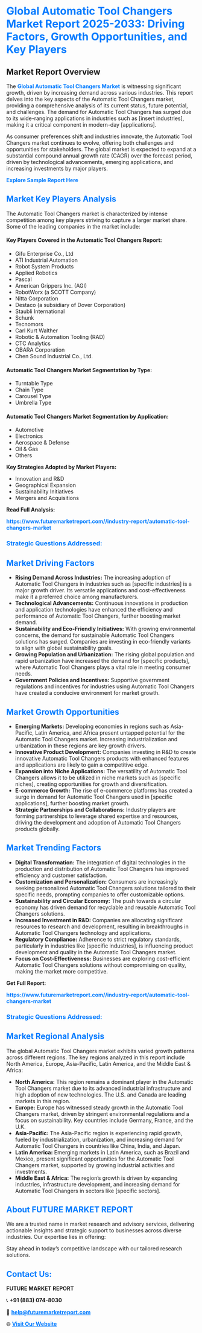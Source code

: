 <h1 style="color: #007BFF;">Global Automatic Tool Changers Market Report 2025-2033: Driving Factors, Growth Opportunities, and Key Players</h1>

<section id="overview">
<h2>Market Report Overview</h2>
<p>The <a href="https://www.futuremarketreport.com//industry-report/automatic-tool-changers-market" style="color: #007BFF; text-decoration: none;"><strong>Global Automatic Tool Changers Market</strong></a> is witnessing significant growth, driven by increasing demand across various industries. This report delves into the key aspects of the Automatic Tool Changers market, providing a comprehensive analysis of its current status, future potential, and challenges. The demand for Automatic Tool Changers has surged due to its wide-ranging applications in industries such as [insert industries], making it a critical component in modern-day [applications].</p>
<p>As consumer preferences shift and industries innovate, the Automatic Tool Changers market continues to evolve, offering both challenges and opportunities for stakeholders. The global market is expected to expand at a substantial compound annual growth rate (CAGR) over the forecast period, driven by technological advancements, emerging applications, and increasing investments by major players.</p>
</section>

<section id="overview">
<p><a href="https://www.futuremarketreport.com//request-sample/reportId=87264" style="color: #007BFF; text-decoration: none;"><strong>Explore Sample Report Here</strong></a></p>
</section>

<section id="key-players">
<h2 style="color: #007BFF;">Market Key Players Analysis</h2>
<p>The Automatic Tool Changers market is characterized by intense competition among key players striving to capture a larger market share. Some of the leading companies in the market include:</p>
<h4>Key Players Covered in the Automatic Tool Changers Report:</h4>
<ul><li>Gifu Enterprise Co., Ltd</li><li>ATI Industrial Automation</li><li>Robot System Products</li><li>Applied Robotics</li><li>Pascal</li><li>American Grippers Inc. (AGI)</li><li>RobotWorx (a SCOTT Company)</li><li>Nitta Corporation</li><li>Destaco (a subsidiary of Dover Corporation)</li><li>Staubli International</li><li>Schunk</li><li>Tecnomors</li><li>Carl Kurt Walther</li><li>Robotic &amp; Automation Tooling (RAD)</li><li>CTC Analytics</li><li>OBARA Corporation</li><li>Chen Sound Industrial Co., Ltd.</li></ul>
<h4>Automatic Tool Changers Market Segmentation by Type:</h4>
<ul><li>Turntable Type</li><li>Chain Type</li><li>Carousel Type</li><li>Umbrella Type</li></ul>

<h4>Automatic Tool Changers Market Segmentation by Application:</h4>
<ul><li>Automotive</li><li>Electronics</li><li>Aerospace &amp; Defense</li><li>Oil &amp; Gas</li><li>Others</li></ul>
<p><strong>Key Strategies Adopted by Market Players:</strong></p>
<ul>
<li>Innovation and R&D</li>
<li>Geographical Expansion</li>
<li>Sustainability Initiatives</li>
<li>Mergers and Acquisitions</li>
</ul>
</section>

<section>
<p><strong>Read Full Analysis: </strong></p><a href="https://www.futuremarketreport.com//industry-report/automatic-tool-changers-market" style="color: #007BFF; text-decoration: none;"><strong>https://www.futuremarketreport.com//industry-report/automatic-tool-changers-market</strong></a>
<h3 style="color: #007BFF;">Strategic Questions Addressed:</h3>
</section>

<section id="driving-factors">
<h2 style="color: #007BFF;">Market Driving Factors</h2>
<ul>
<li><strong>Rising Demand Across Industries:</strong> The increasing adoption of Automatic Tool Changers in industries such as [specific industries] is a major growth driver. Its versatile applications and cost-effectiveness make it a preferred choice among manufacturers.</li>
<li><strong>Technological Advancements:</strong> Continuous innovations in production and application technologies have enhanced the efficiency and performance of Automatic Tool Changers, further boosting market demand.</li>
<li><strong>Sustainability and Eco-Friendly Initiatives:</strong> With growing environmental concerns, the demand for sustainable Automatic Tool Changers solutions has surged. Companies are investing in eco-friendly variants to align with global sustainability goals.</li>
<li><strong>Growing Population and Urbanization:</strong> The rising global population and rapid urbanization have increased the demand for [specific products], where Automatic Tool Changers plays a vital role in meeting consumer needs.</li>
<li><strong>Government Policies and Incentives:</strong> Supportive government regulations and incentives for industries using Automatic Tool Changers have created a conducive environment for market growth.</li>
</ul>
</section>

<section id="growth-opportunities">
<h2 style="color: #007BFF;">Market Growth Opportunities</h2>
<ul>
<li><strong>Emerging Markets:</strong> Developing economies in regions such as Asia-Pacific, Latin America, and Africa present untapped potential for the Automatic Tool Changers market. Increasing industrialization and urbanization in these regions are key growth drivers.</li>
<li><strong>Innovative Product Development:</strong> Companies investing in R&D to create innovative Automatic Tool Changers products with enhanced features and applications are likely to gain a competitive edge.</li>
<li><strong>Expansion into Niche Applications:</strong> The versatility of Automatic Tool Changers allows it to be utilized in niche markets such as [specific niches], creating opportunities for growth and diversification.</li>
<li><strong>E-commerce Growth:</strong> The rise of e-commerce platforms has created a surge in demand for Automatic Tool Changers used in [specific applications], further boosting market growth.</li>
<li><strong>Strategic Partnerships and Collaborations:</strong> Industry players are forming partnerships to leverage shared expertise and resources, driving the development and adoption of Automatic Tool Changers products globally.</li>
</ul>
</section>

<section id="trending-factors">
<h2 style="color: #007BFF;">Market Trending Factors</h2>
<ul>
<li><strong>Digital Transformation:</strong> The integration of digital technologies in the production and distribution of Automatic Tool Changers has improved efficiency and customer satisfaction.</li>
<li><strong>Customization and Personalization:</strong> Consumers are increasingly seeking personalized Automatic Tool Changers solutions tailored to their specific needs, prompting companies to offer customizable options.</li>
<li><strong>Sustainability and Circular Economy:</strong> The push towards a circular economy has driven demand for recyclable and reusable Automatic Tool Changers solutions.</li>
<li><strong>Increased Investment in R&D:</strong> Companies are allocating significant resources to research and development, resulting in breakthroughs in Automatic Tool Changers technology and applications.</li>
<li><strong>Regulatory Compliance:</strong> Adherence to strict regulatory standards, particularly in industries like [specific industries], is influencing product development and quality in the Automatic Tool Changers market.</li>
<li><strong>Focus on Cost-Effectiveness:</strong> Businesses are exploring cost-efficient Automatic Tool Changers solutions without compromising on quality, making the market more competitive.</li>
</ul>
</section>

<section>
<p><strong>Get Full Report: </strong></p><a href="https://www.futuremarketreport.com//industry-report/automatic-tool-changers-market" style="color: #007BFF; text-decoration: none;"><strong>https://www.futuremarketreport.com//industry-report/automatic-tool-changers-market</strong></a>
<h3 style="color: #007BFF;">Strategic Questions Addressed:</h3>
</section>


<section id="regional-analysis">
<h2 style="color: #007BFF;">Market Regional Analysis</h2>
<p>The global Automatic Tool Changers market exhibits varied growth patterns across different regions. The key regions analyzed in this report include North America, Europe, Asia-Pacific, Latin America, and the Middle East & Africa:</p>
<ul>
<li><strong>North America:</strong> This region remains a dominant player in the Automatic Tool Changers market due to its advanced industrial infrastructure and high adoption of new technologies. The U.S. and Canada are leading markets in this region.</li>
<li><strong>Europe:</strong> Europe has witnessed steady growth in the Automatic Tool Changers market, driven by stringent environmental regulations and a focus on sustainability. Key countries include Germany, France, and the U.K.</li>
<li><strong>Asia-Pacific:</strong> The Asia-Pacific region is experiencing rapid growth, fueled by industrialization, urbanization, and increasing demand for Automatic Tool Changers in countries like China, India, and Japan.</li>
<li><strong>Latin America:</strong> Emerging markets in Latin America, such as Brazil and Mexico, present significant opportunities for the Automatic Tool Changers market, supported by growing industrial activities and investments.</li>
<li><strong>Middle East & Africa:</strong> The region’s growth is driven by expanding industries, infrastructure development, and increasing demand for Automatic Tool Changers in sectors like [specific sectors].</li>
</ul>
</section>

<footer>
<h2 style="color: #007BFF;">About FUTURE MARKET REPORT</h2>
<p>We are a trusted name in market research and advisory services, delivering actionable insights and strategic support to businesses across diverse industries. Our expertise lies in offering:</p>

<p>Stay ahead in today’s competitive landscape with our tailored research solutions.</p>

<h2 style="color: #007BFF;">Contact Us:</h2>
<p><strong>FUTURE MARKET REPORT</strong></p>
<p>📞 <strong>+91 (883) 074-8030</strong></p>
<p>📧 <strong><a href="mailto:help@futuremarketreport.com" style="color: #007BFF;">help@futuremarketreport.com</a></strong></p>
<p>🌐 <strong><a href="https://www.futuremarketreport.com/" style="color: #007BFF;">Visit Our Website</a></strong></p>
</footer>